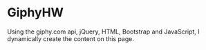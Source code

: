 # GiphyHW

Using the giphy.com api, jQuery, HTML, Bootstrap and JavaScript, I dynamically create the content on this page. 

